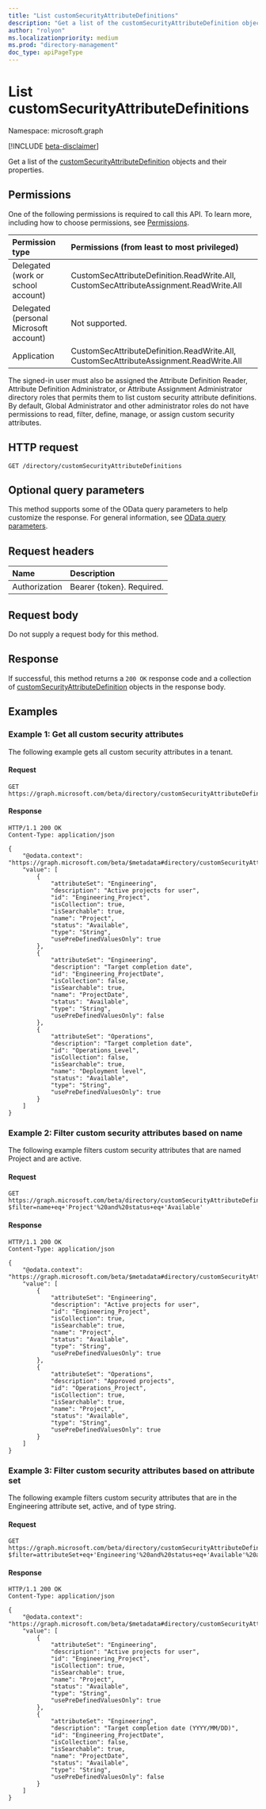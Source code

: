 ```yaml
---
title: "List customSecurityAttributeDefinitions"
description: "Get a list of the customSecurityAttributeDefinition objects and their properties."
author: "rolyon"
ms.localizationpriority: medium
ms.prod: "directory-management"
doc_type: apiPageType
---
```


# List customSecurityAttributeDefinitions
Namespace: microsoft.graph

[!INCLUDE [beta-disclaimer](../../includes/beta-disclaimer.md)]

Get a list of the [customSecurityAttributeDefinition](../resources/customsecurityattributedefinition.md) objects and their properties.

## Permissions
One of the following permissions is required to call this API. To learn more, including how to choose permissions, see [Permissions](/graph/permissions-reference).

|Permission type|Permissions (from least to most privileged)|
|:---|:---|
|Delegated (work or school account)|CustomSecAttributeDefinition.ReadWrite.All, CustomSecAttributeAssignment.ReadWrite.All|
|Delegated (personal Microsoft account)|Not supported.|
|Application|CustomSecAttributeDefinition.ReadWrite.All, CustomSecAttributeAssignment.ReadWrite.All|

The signed-in user must also be assigned the Attribute Definition Reader, Attribute Definition Administrator, or Attribute Assignment Administrator directory roles that permits them to list custom security attribute definitions. By default, Global Administrator and other administrator roles do not have permissions to read, filter, define, manage, or assign custom security attributes.

## HTTP request

<!-- {
  "blockType": "ignored"
}
-->
``` http
GET /directory/customSecurityAttributeDefinitions
```

## Optional query parameters
This method supports some of the OData query parameters to help customize the response. For general information, see [OData query parameters](/graph/query-parameters).

## Request headers
|Name|Description|
|:---|:---|
|Authorization|Bearer {token}. Required.|

## Request body
Do not supply a request body for this method.

## Response

If successful, this method returns a `200 OK` response code and a collection of [customSecurityAttributeDefinition](../resources/customsecurityattributedefinition.md) objects in the response body.

## Examples

### Example 1: Get all custom security attributes

The following example gets all custom security attributes in a tenant.

#### Request
<!-- {
  "blockType": "request",
  "name": "list_customsecurityattributedefinition"
}
-->
``` http
GET https://graph.microsoft.com/beta/directory/customSecurityAttributeDefinitions
```


#### Response
<!-- {
  "blockType": "response",
  "truncated": true,
  "@odata.type": "Collection(microsoft.graph.customSecurityAttributeDefinition)"
}
-->
``` http
HTTP/1.1 200 OK
Content-Type: application/json

{
    "@odata.context": "https://graph.microsoft.com/beta/$metadata#directory/customSecurityAttributeDefinitions",
    "value": [
        {
            "attributeSet": "Engineering",
            "description": "Active projects for user",
            "id": "Engineering_Project",
            "isCollection": true,
            "isSearchable": true,
            "name": "Project",
            "status": "Available",
            "type": "String",
            "usePreDefinedValuesOnly": true
        },
        {
            "attributeSet": "Engineering",
            "description": "Target completion date",
            "id": "Engineering_ProjectDate",
            "isCollection": false,
            "isSearchable": true,
            "name": "ProjectDate",
            "status": "Available",
            "type": "String",
            "usePreDefinedValuesOnly": false
        },
        {
            "attributeSet": "Operations",
            "description": "Target completion date",
            "id": "Operations_Level",
            "isCollection": false,
            "isSearchable": true,
            "name": "Deployment level",
            "status": "Available",
            "type": "String",
            "usePreDefinedValuesOnly": true
        }
    ]
}
```

### Example 2: Filter custom security attributes based on name

The following example filters custom security attributes that are named Project and are active.

#### Request
<!-- {
  "blockType": "request",
  "name": "list_customsecurityattributedefinition_filter_name"
}
-->
``` http
GET https://graph.microsoft.com/beta/directory/customSecurityAttributeDefinitions?$filter=name+eq+'Project'%20and%20status+eq+'Available'
```


#### Response
<!-- {
  "blockType": "response",
  "truncated": true,
  "@odata.type": "Collection(microsoft.graph.customSecurityAttributeDefinition)"
}
-->
``` http
HTTP/1.1 200 OK
Content-Type: application/json

{
    "@odata.context": "https://graph.microsoft.com/beta/$metadata#directory/customSecurityAttributeDefinitions",
    "value": [
        {
            "attributeSet": "Engineering",
            "description": "Active projects for user",
            "id": "Engineering_Project",
            "isCollection": true,
            "isSearchable": true,
            "name": "Project",
            "status": "Available",
            "type": "String",
            "usePreDefinedValuesOnly": true
        },
        {
            "attributeSet": "Operations",
            "description": "Approved projects",
            "id": "Operations_Project",
            "isCollection": true,
            "isSearchable": true,
            "name": "Project",
            "status": "Available",
            "type": "String",
            "usePreDefinedValuesOnly": true
        }
    ]
}
```

### Example 3: Filter custom security attributes based on attribute set

The following example filters custom security attributes that are in the Engineering attribute set, active, and of type string.

#### Request
<!-- {
  "blockType": "request",
  "name": "list_customsecurityattributedefinition_filter_attributeset"
}
-->
``` http
GET https://graph.microsoft.com/beta/directory/customSecurityAttributeDefinitions?$filter=attributeSet+eq+'Engineering'%20and%20status+eq+'Available'%20and%20type+eq+'String'
```


#### Response
<!-- {
  "blockType": "response",
  "truncated": true,
  "@odata.type": "Collection(microsoft.graph.customSecurityAttributeDefinition)"
}
-->
``` http
HTTP/1.1 200 OK
Content-Type: application/json

{
    "@odata.context": "https://graph.microsoft.com/beta/$metadata#directory/customSecurityAttributeDefinitions",
    "value": [
        {
            "attributeSet": "Engineering",
            "description": "Active projects for user",
            "id": "Engineering_Project",
            "isCollection": true,
            "isSearchable": true,
            "name": "Project",
            "status": "Available",
            "type": "String",
            "usePreDefinedValuesOnly": true
        },
        {
            "attributeSet": "Engineering",
            "description": "Target completion date (YYYY/MM/DD)",
            "id": "Engineering_ProjectDate",
            "isCollection": false,
            "isSearchable": true,
            "name": "ProjectDate",
            "status": "Available",
            "type": "String",
            "usePreDefinedValuesOnly": false
        }
    ]
}
```
